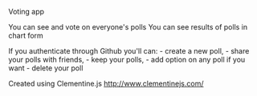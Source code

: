 Voting app

You can see and vote on everyone's polls
You can see results of polls in chart form

If you authenticate through Github you'll can:
    - create a new poll,
    - share your polls with friends,
    - keep your polls,
    - add option on any poll if you want
    - delete your poll


Created using Clementine.js http://www.clementinejs.com/